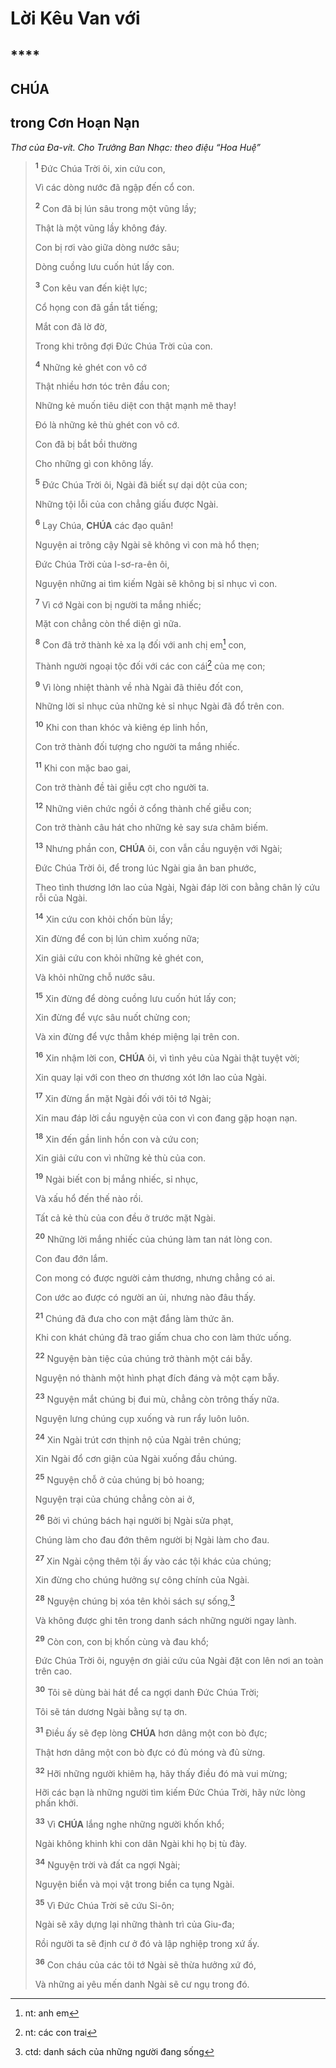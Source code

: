 # Lời Kêu Van với

## \*\*\*\*

## CHÚA

## trong Cơn Hoạn Nạn

_Thơ của Đa-vít. Cho Trưởng Ban Nhạc: theo điệu “Hoa Huệ”_

> <sup><b>1</b></sup> Đức Chúa Trời ôi, xin cứu con,
>
> Vì các dòng nước đã ngập đến cổ con.
>
> <sup><b>2</b></sup> Con đã bị lún sâu trong một vũng lầy;
>
> Thật là một vũng lầy không đáy.
>
> Con bị rơi vào giữa dòng nước sâu;
>
> Dòng cuồng lưu cuốn hút lấy con.
>
> <sup><b>3</b></sup> Con kêu van đến kiệt lực;
>
> Cổ họng con đã gần tắt tiếng;
>
> Mắt con đã lờ đờ,
>
> Trong khi trông đợi Đức Chúa Trời của con.
>
> <sup><b>4</b></sup> Những kẻ ghét con vô cớ
>
> Thật nhiều hơn tóc trên đầu con;
>
> Những kẻ muốn tiêu diệt con thật mạnh mẽ thay!
>
> Đó là những kẻ thù ghét con vô cớ.
>
> Con đã bị bắt bồi thường
>
> Cho những gì con không lấy.
>
> <sup><b>5</b></sup> Đức Chúa Trời ôi, Ngài đã biết sự dại dột của con;
>
> Những tội lỗi của con chẳng giấu được Ngài.
>
> <sup><b>6</b></sup> Lạy Chúa, **CHÚA** các đạo quân!
>
> Nguyện ai trông cậy Ngài sẽ không vì con mà hổ thẹn;
>
> Đức Chúa Trời của I-sơ-ra-ên ôi,
>
> Nguyện những ai tìm kiếm Ngài sẽ không bị sỉ nhục vì con.
>
> <sup><b>7</b></sup> Vì cớ Ngài con bị người ta mắng nhiếc;
>
> Mặt con chẳng còn thể diện gì nữa.
>
> <sup><b>8</b></sup> Con đã trở thành kẻ xa lạ đối với anh chị em[^1-e61eabfc-c5c8-437a-a84b-dc760c288a9b] con,
>
> Thành người ngoại tộc đối với các con cái[^2-e61eabfc-c5c8-437a-a84b-dc760c288a9b] của mẹ con;
>
> <sup><b>9</b></sup> Vì lòng nhiệt thành về nhà Ngài đã thiêu đốt con,
>
> Những lời sỉ nhục của những kẻ sỉ nhục Ngài đã đổ trên con.
>
> <sup><b>10</b></sup> Khi con than khóc và kiêng ép linh hồn,
>
> Con trở thành đối tượng cho người ta mắng nhiếc.
>
> <sup><b>11</b></sup> Khi con mặc bao gai,
>
> Con trở thành đề tài giễu cợt cho người ta.
>
> <sup><b>12</b></sup> Những viên chức ngồi ở cổng thành chế giễu con;
>
> Con trở thành câu hát cho những kẻ say sưa châm biếm.
>
> <sup><b>13</b></sup> Nhưng phần con, **CHÚA** ôi, con vẫn cầu nguyện với Ngài;
>
> Đức Chúa Trời ôi, để trong lúc Ngài gia ân ban phước,
>
> Theo tình thương lớn lao của Ngài, Ngài đáp lời con bằng chân lý cứu rỗi của Ngài.
>
> <sup><b>14</b></sup> Xin cứu con khỏi chốn bùn lầy;
>
> Xin đừng để con bị lún chìm xuống nữa;
>
> Xin giải cứu con khỏi những kẻ ghét con,
>
> Và khỏi những chỗ nước sâu.
>
> <sup><b>15</b></sup> Xin đừng để dòng cuồng lưu cuốn hút lấy con;
>
> Xin đừng để vực sâu nuốt chửng con;
>
> Và xin đừng để vực thẳm khép miệng lại trên con.
>
> <sup><b>16</b></sup> Xin nhậm lời con, **CHÚA** ôi, vì tình yêu của Ngài thật tuyệt vời;
>
> Xin quay lại với con theo ơn thương xót lớn lao của Ngài.
>
> <sup><b>17</b></sup> Xin đừng ẩn mặt Ngài đối với tôi tớ Ngài;
>
> Xin mau đáp lời cầu nguyện của con vì con đang gặp hoạn nạn.
>
> <sup><b>18</b></sup> Xin đến gần linh hồn con và cứu con;
>
> Xin giải cứu con vì những kẻ thù của con.
>
> <sup><b>19</b></sup> Ngài biết con bị mắng nhiếc, sỉ nhục,
>
> Và xấu hổ đến thế nào rồi.
>
> Tất cả kẻ thù của con đều ở trước mặt Ngài.
>
> <sup><b>20</b></sup> Những lời mắng nhiếc của chúng làm tan nát lòng con.
>
> Con đau đớn lắm.
>
> Con mong có được người cảm thương, nhưng chẳng có ai.
>
> Con ước ao được có người an ủi, nhưng nào đâu thấy.
>
> <sup><b>21</b></sup> Chúng đã đưa cho con mật đắng làm thức ăn.
>
> Khi con khát chúng đã trao giấm chua cho con làm thức uống.
>
> <sup><b>22</b></sup> Nguyện bàn tiệc của chúng trở thành một cái bẫy.
>
> Nguyện nó thành một hình phạt đích đáng và một cạm bẫy.
>
> <sup><b>23</b></sup> Nguyện mắt chúng bị đui mù, chẳng còn trông thấy nữa.
>
> Nguyện lưng chúng cụp xuống và run rẩy luôn luôn.
>
> <sup><b>24</b></sup> Xin Ngài trút cơn thịnh nộ của Ngài trên chúng;
>
> Xin Ngài đổ cơn giận của Ngài xuống đầu chúng.
>
> <sup><b>25</b></sup> Nguyện chỗ ở của chúng bị bỏ hoang;
>
> Nguyện trại của chúng chẳng còn ai ở,
>
> <sup><b>26</b></sup> Bởi vì chúng bách hại người bị Ngài sửa phạt,
>
> Chúng làm cho đau đớn thêm người bị Ngài làm cho đau.
>
> <sup><b>27</b></sup> Xin Ngài cộng thêm tội ấy vào các tội khác của chúng;
>
> Xin đừng cho chúng hưởng sự công chính của Ngài.
>
> <sup><b>28</b></sup> Nguyện chúng bị xóa tên khỏi sách sự sống,[^3-e61eabfc-c5c8-437a-a84b-dc760c288a9b]
>
> Và không được ghi tên trong danh sách những người ngay lành.
>
> <sup><b>29</b></sup> Còn con, con bị khốn cùng và đau khổ;
>
> Đức Chúa Trời ôi, nguyện ơn giải cứu của Ngài đặt con lên nơi an toàn trên cao.
>
> <sup><b>30</b></sup> Tôi sẽ dùng bài hát để ca ngợi danh Đức Chúa Trời;
>
> Tôi sẽ tán dương Ngài bằng sự tạ ơn.
>
> <sup><b>31</b></sup> Điều ấy sẽ đẹp lòng **CHÚA** hơn dâng một con bò đực;
>
> Thật hơn dâng một con bò đực có đủ móng và đủ sừng.
>
> <sup><b>32</b></sup> Hỡi những người khiêm hạ, hãy thấy điều đó mà vui mừng;
>
> Hỡi các bạn là những người tìm kiếm Đức Chúa Trời, hãy nức lòng phấn khởi.
>
> <sup><b>33</b></sup> Vì **CHÚA** lắng nghe những người khốn khổ;
>
> Ngài không khinh khi con dân Ngài khi họ bị tù đày.
>
> <sup><b>34</b></sup> Nguyện trời và đất ca ngợi Ngài;
>
> Nguyện biển và mọi vật trong biển ca tụng Ngài.
>
> <sup><b>35</b></sup> Vì Đức Chúa Trời sẽ cứu Si-ôn;
>
> Ngài sẽ xây dựng lại những thành trì của Giu-đa;
>
> Rồi người ta sẽ định cư ở đó và lập nghiệp trong xứ ấy.
>
> <sup><b>36</b></sup> Con cháu của các tôi tớ Ngài sẽ thừa hưởng xứ đó,
>
> Và những ai yêu mến danh Ngài sẽ cư ngụ trong đó.

[^1-e61eabfc-c5c8-437a-a84b-dc760c288a9b]: nt: anh em

[^2-e61eabfc-c5c8-437a-a84b-dc760c288a9b]: nt: các con trai

[^3-e61eabfc-c5c8-437a-a84b-dc760c288a9b]: ctd: danh sách của những người đang sống
